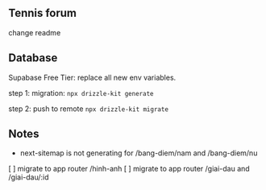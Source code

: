## Tennis forum

change readme

## Database

Supabase Free Tier: replace all new env variables.

step 1: migration: `npx drizzle-kit generate`

step 2: push to remote `npx drizzle-kit migrate`

## Notes

- next-sitemap is not generating for /bang-diem/nam and /bang-diem/nu

[ ] migrate to app router /hinh-anh
[ ] migrate to app router /giai-dau and /giai-dau/:id
